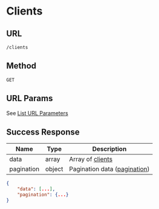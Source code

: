 # Clients

## URL
`/clients`

## Method
`GET`

## URL Params
See [List URL Parameters](../../params/list.md)

## Success Response
| Name | Type | Description |
| --- | --- | --- |
| data | array | Array of [clients](../../response/clients.md) |
| pagination | object | Pagination data ([pagination](../../response/pagination.md)) |

```json
{
    "data": [...],
    "pagination": {...}
}
```